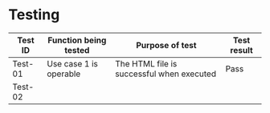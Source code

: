 # Testing
| Test ID | Function being tested | Purpose of test | Test result | 
| ------- | --------------------- | --------------- | ----------- |
| Test-01 | Use case 1 is operable | The HTML file is successful when executed | Pass |
| Test-02 | 
